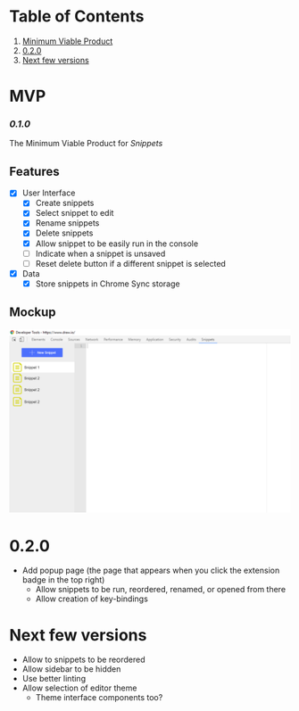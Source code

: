 # Table of Contents

1. [Minimum Viable Product](#mvp)
2. [0.2.0](#020)
3. [Next few versions](#next-few-versions)

# MVP

### *0.1.0*

The Minimum Viable Product for *Snippets*

## Features

- [x] User Interface
  - [x] Create snippets
  - [x] Select snippet to edit
  - [x] Rename snippets
  - [x] Delete snippets
  - [x] Allow snippet to be easily run in the console
  - [ ] Indicate when a snippet is unsaved
  - [ ] Reset delete button if a different snippet is selected
- [x] Data
  - [x] Store snippets in Chrome Sync storage

## Mockup

![MVP Mockup](docs/mockup_MVP.png)

# 0.2.0

* Add popup page (the page that appears when you click the extension badge in the top right)
  * Allow snippets to be run, reordered, renamed, or opened from there
  * Allow creation of key-bindings

# Next few versions

* Allow to snippets to be reordered
* Allow sidebar to be hidden
* Use better linting
* Allow selection of editor theme
  * Theme interface components too?
